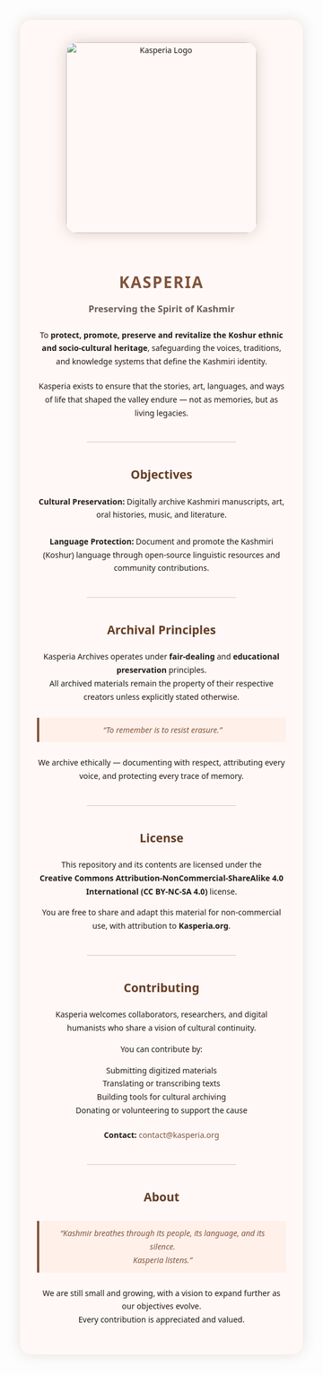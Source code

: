 <div align="center" style="
  font-family: 'Segoe UI', sans-serif;
  color: #1e1b19;
  background-color: #fff8f6;
  padding: 40px 30px;
  border-radius: 20px;
  line-height: 1.7;
  box-shadow: 0 0 25px rgba(101, 61, 37, 0.15);
">

  <img src="https://github.com/user-attachments/assets/9b5f8037-0bf0-4220-b1fb-8a532b16de02" alt="Kasperia Logo" width="340" style="border-radius: 20px; box-shadow: 0 0 25px rgba(128, 84, 59, 0.25); margin-bottom: 25px;">

  <h1 style="color: #80543b; letter-spacing: 2px; margin-bottom: 10px;">KASPERIA</h1>
  <h3 style="color: #6b5b53; font-weight: 600; margin-top: 0;">Preserving the Spirit of Kashmir</h3>

  <p style="max-width: 700px; margin: 20px auto;">
    To <b>protect, promote, preserve and revitalize the Koshur ethnic and socio-cultural heritage</b>, 
    safeguarding the voices, traditions, and knowledge systems that define the Kashmiri identity.
  </p>

  <p style="max-width: 700px; margin: 10px auto;">
    Kasperia exists to ensure that the stories, art, languages, and ways of life that shaped the valley endure —
    not as memories, but as living legacies.
  </p>

  <hr style="width: 60%; border: 0; height: 1px; background-color: #d2c6c1; margin: 40px 0;">

  <h2 style="color: #653d25;">Objectives</h2>

  <ul style="list-style: none; padding: 0; margin: 0 auto; max-width: 600px; text-align: center;">
    <li><b>Cultural Preservation:</b> Digitally archive Kashmiri manuscripts, art, oral histories, music, and literature.</li><br>
    <li><b>Language Protection:</b> Document and promote the Kashmiri (Koshur) language through open-source linguistic resources and community contributions.</li>
  </ul>

  <hr style="width: 60%; border: 0; height: 1px; background-color: #d2c6c1; margin: 40px 0;">

  <h2 style="color: #653d25;">Archival Principles</h2>

  <p style="max-width: 700px; margin: 10px auto;">
    Kasperia Archives operates under <b>fair-dealing</b> and <b>educational preservation</b> principles.<br>
    All archived materials remain the property of their respective creators unless explicitly stated otherwise.
  </p>

  <blockquote style="
    color: #80543b; 
    background-color: #fff0ea;
    border-left: 4px solid #80543b;
    margin: 25px auto;
    padding: 10px 20px;
    max-width: 600px;
    font-style: italic;
  ">
    “To remember is to resist erasure.”
  </blockquote>

  <p style="max-width: 700px; margin: 10px auto;">
    We archive ethically — documenting with respect, attributing every voice, and protecting every trace of memory.
  </p>

  <hr style="width: 60%; border: 0; height: 1px; background-color: #d2c6c1; margin: 40px 0;">

  <h2 style="color: #653d25;">License</h2>

  <p style="max-width: 700px; margin: 10px auto;">
    This repository and its contents are licensed under the<br>
    <b>Creative Commons Attribution-NonCommercial-ShareAlike 4.0 International (CC BY-NC-SA 4.0)</b> license.
  </p>

  <p>You are free to share and adapt this material for non-commercial use, with attribution to <b>Kasperia.org</b>.</p>

  <hr style="width: 60%; border: 0; height: 1px; background-color: #d2c6c1; margin: 40px 0;">

  <h2 style="color: #653d25;">Contributing</h2>

  <p style="max-width: 700px; margin: 10px auto;">
    Kasperia welcomes collaborators, researchers, and digital humanists who share a vision of cultural continuity.
  </p>

  <p>You can contribute by:</p>

  <ul style="list-style: none; padding: 0; text-align: center; margin: 0 auto;">
    <li>Submitting digitized materials</li>
    <li>Translating or transcribing texts</li>
    <li>Building tools for cultural archiving</li>
    <li>Donating or volunteering to support the cause</li>
  </ul>

  <p style="margin-top: 20px;">
    <b>Contact:</b> 
    <a href="mailto:contact@kasperia.org" style="color: #80543b; text-decoration: none;">contact@kasperia.org</a>
  </p>

  <hr style="width: 60%; border: 0; height: 1px; background-color: #d2c6c1; margin: 40px 0;">

  <h2 style="color: #653d25;">About</h2>

  <blockquote style="
    color: #80543b; 
    background-color: #fff0ea;
    border-left: 4px solid #80543b;
    margin: 25px auto;
    padding: 10px 20px;
    max-width: 600px;
    font-style: italic;
  ">
    “Kashmir breathes through its people, its language, and its silence.<br>
    Kasperia listens.”
  </blockquote>

  <p style="max-width: 700px; margin: 10px auto;">
    We are still small and growing, with a vision to expand further as our objectives evolve.<br>
    Every contribution is appreciated and valued.
  </p>

</div>
